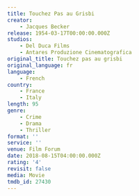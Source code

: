 ```yaml
---
title: Touchez Pas au Grisbi
creator:
    - Jacques Becker
release: 1954-03-17T00:00:00.000Z
studios:
    - Del Duca Films
    - Antares Produzione Cinematografica
original_title: Touchez pas au grisbi
original_language: fr
language:
    - French
country:
    - France
    - Italy
length: 95
genre:
    - Crime
    - Drama
    - Thriller
format: ''
service: ''
venue: Film Forum
date: 2018-08-15T04:00:00.000Z
rating: '4'
revisit: false
media: Movie
tmdb_id: 27430
---
```



